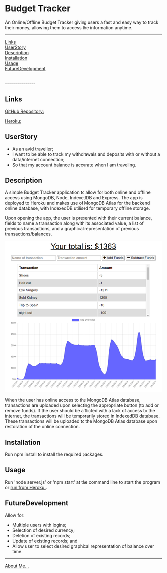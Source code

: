 # Budget Tracker
An Online/Offline Budget Tracker giving users a fast and easy way to track their money, allowing them to access the information anytime.

---------------

[Links](#Links)
<br>
[UserStory](#UserStory)
<br>
[Description](#Description)
<br>
[Installation](#Installation)
<br>
[Usage](#Usage)
<br>
[FutureDevelopment](#FutureDevelopment)

<br>
---------------

## Links

[GitHub Repository:](https://github.com/RAMulc/BudgetTracker)

[Heroku:](https://ram-budget-tracker.herokuapp.com/)

## **UserStory**

- As an avid traveller;
- I want to be able to track my withdrawals and deposits with or without a data/internet connection;
- So that my account balance is accurate when I am traveling.

## Description

A simple Budget Tracker application to allow for both online and offline access using MongoDB, Node, IndexedDB and Express. The app is deployed to Heroku and makes use of MongoDB Atlas for the backend online database, with IndexedDB utilised for temporary offline storage.



Upon opening the app, the user is presented with their current balance, fields to name a transaction along with its associated value, a list of previous transactions, and a graphical representation of previous transactions/balances.

![The Application](https://github.com/RAMulc/BudgetTracker/blob/main/assets/img/ScrnSht.png)

When the user has online access to the MongoDB Atlas database, transactions are uploaded upon selecting the appropriate button (to add or remove funds). If the user should be afflicted with a lack of access to the internet, the transactions will be temporarily stored in IndexedDB database. These transactions will be uploaded to the MongoDB Atlas database upon restoration of the online connection.

## Installation

Run npm install to install the required packages.

## Usage

Run 'node server.js' or 'npm start' at the command line to start the program or [run from Heroku.](https://ram-budget-tracker.herokuapp.com/).


## FutureDevelopment

Allow for:

- Multiple users with logins;
- Selection of desired currency;
- Deletion of existing records;
- Update of existing records; and
- Allow user to select desired graphical representation of balance over time.



---------------

[About Me...](https://ramulc.github.io/Portfolio/)